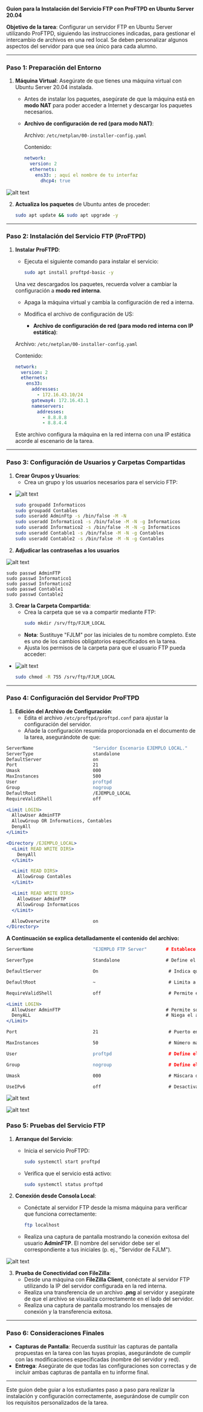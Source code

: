 **Guion para la Instalación del Servicio FTP con ProFTPD en Ubuntu Server 20.04**

**Objetivo de la tarea**: Configurar un servidor FTP en Ubuntu Server utilizando ProFTPD, siguiendo las instrucciones indicadas, para gestionar el intercambio de archivos en una red local. Se deben personalizar algunos aspectos del servidor para que sea único para cada alumno.

---

### **Paso 1: Preparación del Entorno**

1. **Máquina Virtual**: Asegúrate de que tienes una máquina virtual con Ubuntu Server 20.04 instalada.

   - Antes de instalar los paquetes, asegúrate de que la máquina está en **modo NAT** para poder acceder a Internet y descargar los paquetes necesarios.

   - **Archivo de configuración de red (para modo NAT)**:

     
     Archivo: `/etc/netplan/00-installer-config.yaml`

     Contenido:
     ```yaml
     network:
       version: 2
       ethernets: 
         ens33: ; aquí el nombre de tu interfaz
           dhcp4: true
     ```

![alt text](image.png)


2. **Actualiza los paquetes** de Ubuntu antes de proceder:
   ```sh
   sudo apt update && sudo apt upgrade -y
   ```

---

### **Paso 2: Instalación del Servicio FTP (ProFTPD)**

1. **Instalar ProFTPD**:
   - Ejecuta el siguiente comando para instalar el servicio:
     ```sh
     sudo apt install proftpd-basic -y
     ```

   Una vez descargados los paquetes, recuerda volver a cambiar la configuración a **modo red interna**.

   - Apaga la máquina virtual y cambia la configuración de red a interna.

    - Modifica el archivo de configuración de US:

       - **Archivo de configuración de red (para modo red interna con IP estática)**:

     Archivo: `/etc/netplan/00-installer-config.yaml`

     Contenido:
     ```yaml
     network:
       version: 2
       ethernets:
         ens33:
           addresses:
             - 172.16.43.10/24
           gateway4: 172.16.43.1
           nameservers:
             addresses:
               - 8.8.8.8
               - 8.8.4.4
     ```
     Este archivo configura la máquina en la red interna con una IP estática acorde al escenario de la tarea.

---

### **Paso 3: Configuración de Usuarios y Carpetas Compartidas**

1. **Crear Grupos y Usuarios**:
   - Crea un grupo y los usuarios necesarios para el servicio FTP:
 - ![alt text](image-1.png)
     ```sh
    sudo groupadd Informaticos
    sudo groupadd Contables
    sudo useradd AdminFtp -s /bin/false -M -N
    sudo useradd Informatico1 -s /bin/false -M -N -g Informaticos
    sudo useradd Informatico2 -s /bin/false -M -N -g Informaticos
    sudo useradd Contable1 -s /bin/false -M -N -g Contables
    sudo useradd Contable2 -s /bin/false -M -N -g Contables
     ```

2. **Adjudicar las contraseñas a los usuarios**

![alt text](image-2.png)
    
    sudo passwd AdminFTP
    sudo passwd Informatico1
    sudo passwd Informatico2
    sudo passwd Contable1
    sudo passwd Contable2

3. **Crear la Carpeta Compartida**:
   - Crea la carpeta que se va a compartir mediante FTP:
     ```sh
     sudo mkdir /srv/ftp/FJLM_LOCAL
     ```
   - **Nota**: Sustituye "FJLM" por las iniciales de tu nombre completo. Este es uno de los cambios obligatorios especificados en la tarea.
   - Ajusta los permisos de la carpeta para que el usuario FTP pueda acceder:

- ![alt text](image-3.png)


     ```sh
     sudo chmod -R 755 /srv/ftp/FJLM_LOCAL
     ```

---

### **Paso 4: Configuración del Servidor ProFTPD**

1. **Edición del Archivo de Configuración**:
   - Edita el archivo `/etc/proftpd/proftpd.conf` para ajustar la configuración del servidor.
   - Añade la configuración resumida proporcionada en el documento de la tarea, asegurándote de que:
   

```apache
ServerName                      "Servidor Escenario EJEMPLO LOCAL."
ServerType                      standalone
DefaultServer                   on
Port                            21
Umask                           000
MaxInstances                    500
User                            proftpd
Group                           nogroup
DefaultRoot                     /EJEMPLO_LOCAL
RequireValidShell               off

<Limit LOGIN>
  AllowUser AdminFTP
  AllowGroup OR Informaticos, Contables
  DenyAll
</Limit>

<Directory /EJEMPLO_LOCAL>
  <Limit READ WRITE DIRS>
    DenyAll
  </Limit>

  <Limit READ DIRS>
    AllowGroup Contables
  </Limit>

  <Limit READ WRITE DIRS>
    AllowUser AdminFTP
    AllowGroup Informaticos
  </Limit>

  AllowOverwrite                on
</Directory>
```

**A Continuación se explica detalladamente el contenido del archivo:**

```apache
ServerName                      "EJEMPLO FTP Server"       # Establece el nombre que se muestra a los clientes cuando se conectan al servidor FTP.

ServerType                      Standalone                 # Define el modo en que se ejecuta el servidor. "Standalone" significa que se ejecuta como un proceso independiente.

DefaultServer                   On                          # Indica que este será el servidor predeterminado si hay múltiples configuraciones.

DefaultRoot                     ~                           # Limita a los usuarios a su directorio de inicio. El `~` indica que los usuarios solo pueden acceder a su propio directorio de inicio (chroot jail), lo cual es una medida de seguridad para evitar acceso fuera de sus carpetas.

RequireValidShell               off                         # Permite el acceso a usuarios incluso si no tienen un shell válido asignado en `/etc/shells`. Esto es útil para cuentas que no se conectan normalmente al sistema de forma interactiva.

<Limit LOGIN>
  AllowUser AdminFTP                                       # Permite solo al usuario "AdminFTP" realizar una conexión de inicio de sesión al servidor FTP.
  DenyALL                                                  # Niega el acceso de inicio de sesión a todos los demás usuarios que no sean "AdminFTP".
</Limit>

Port                            21                          # Puerto en el cual escucha el servidor FTP (el puerto predeterminado de FTP es el 21).

MaxInstances                    50                          # Número máximo de conexiones simultáneas permitidas al servidor. Esto previene sobrecargar el sistema con demasiadas conexiones.

User                            proftpd                     # Define el usuario con el que correrá el proceso del servidor. Este usuario debe tener permisos limitados para garantizar la seguridad.

Group                           nogroup                     # Define el grupo bajo el cual se ejecutará el servidor. Normalmente se asigna a "nogroup" o un grupo sin privilegios para seguridad.

Umask                           000                         # Máscara de permisos aplicada a los archivos y directorios creados. `000` significa que no se aplica ninguna restricción, es decir, los archivos creados tendrán permisos `777`. Esto puede ser un riesgo de seguridad, ya que permite acceso total a todos, por lo que suele ser mejor utilizar un umask más restrictivo como `022`.

UseIPv6                         off                         # Desactiva el uso de IPv6 para el servidor. Solo se usará IPv4, lo cual simplifica la configuración si no tienes soporte para IPv6.
```

![alt text](image-4.png)

![alt text](image-5.png)


### **Paso 5: Pruebas del Servicio FTP**

1. **Arranque del Servicio**:
   - Inicia el servicio ProFTPD:
     ```sh
     sudo systemctl start proftpd
     ```
   - Verifica que el servicio está activo:
     ```sh
     sudo systemctl status proftpd
     ```

2. **Conexión desde Consola Local**:
   - Conéctate al servidor FTP desde la misma máquina para verificar que funciona correctamente:
     ```sh
     ftp localhost
     ```
   - Realiza una captura de pantalla mostrando la conexión exitosa del usuario **AdminFTP**. El nombre del servidor debe ser el correspondiente a tus iniciales (p. ej., "Servidor de FJLM").

![alt text](image-6.png)

3. **Prueba de Conectividad con FileZilla**:
   - Desde una máquina con **FileZilla Client**, conéctate al servidor FTP utilizando la IP del servidor configurada en la red interna.
   - Realiza una transferencia de un archivo **.png** al servidor y asegúrate de que el archivo se visualiza correctamente en el lado del servidor.
   - Realiza una captura de pantalla mostrando los mensajes de conexión y la transferencia exitosa.

---

### **Paso 6: Consideraciones Finales**

- **Capturas de Pantalla**: Recuerda sustituir las capturas de pantalla propuestas en la tarea con las tuyas propias, asegurándote de cumplir con las modificaciones especificadas (nombre del servidor y red).
- **Entrega**: Asegúrate de que todas las configuraciones son correctas y de incluir ambas capturas de pantalla en tu informe final.

---

Este guion debe guiar a los estudiantes paso a paso para realizar la instalación y configuración correctamente, asegurándose de cumplir con los requisitos personalizados de la tarea.

